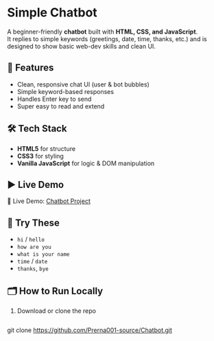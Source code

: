 # Simple Chatbot

A beginner-friendly **chatbot** built with **HTML, CSS, and JavaScript**.  
It replies to simple keywords (greetings, date, time, thanks, etc.) and is designed to show basic web-dev skills and clean UI.

## 🚀 Features
- Clean, responsive chat UI (user & bot bubbles)
- Simple keyword-based responses
- Handles Enter key to send
- Super easy to read and extend

## 🛠 Tech Stack
- **HTML5** for structure  
- **CSS3** for styling  
- **Vanilla JavaScript** for logic & DOM manipulation

## ▶️ Live Demo
🚀 Live Demo: [Chatbot Project](https://prerna001-source.github.io/Chatbot/)

## 🧪 Try These
- `hi` / `hello`
- `how are you`
- `what is your name`
- `time` / `date`
- `thanks`, `bye`

## 🗂 How to Run Locally
1. Download or clone the repo  
   ```bash
  git clone https://github.com/Prerna001-source/Chatbot.git


